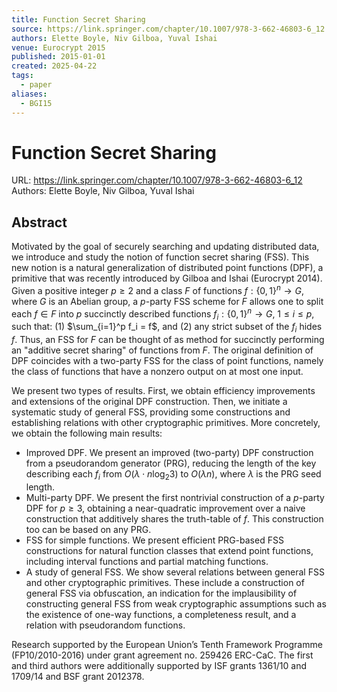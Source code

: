 ```yaml
---
title: Function Secret Sharing
source: https://link.springer.com/chapter/10.1007/978-3-662-46803-6_12
authors: Elette Boyle, Niv Gilboa, Yuval Ishai
venue: Eurocrypt 2015
published: 2015-01-01
created: 2025-04-22
tags:
  - paper
aliases:
  - BGI15
---
```

# Function Secret Sharing
URL: https://link.springer.com/chapter/10.1007/978-3-662-46803-6_12
Authors: Elette Boyle, Niv Gilboa, Yuval Ishai

## Abstract
Motivated by the goal of securely searching and updating distributed data, we introduce and study the notion of function secret sharing (FSS). This new notion is a natural generalization of distributed point functions (DPF), a primitive that was recently introduced by Gilboa and Ishai (Eurocrypt 2014). Given a positive integer $p \ge 2$ and a class $F$ of functions $f: \{0,1\}^n \to G$, where $G$ is an Abelian group, a $p$-party FSS scheme for $F$ allows one to split each $f \in F$ into $p$ succinctly described functions $f_i: \{0,1\}^n \to G$, $1 \le i \le p$, such that: (1) $\sum_{i=1}^p f_i = f$, and (2) any strict subset of the $f_i$ hides $f$. Thus, an FSS for $F$ can be thought of as method for succinctly performing an \"additive secret sharing\" of functions from $F$. The original definition of DPF coincides with a two-party FSS for the class of point functions, namely the class of functions that have a nonzero output on at most one input.

We present two types of results. First, we obtain efficiency improvements and extensions of the original DPF construction. Then, we initiate a systematic study of general FSS, providing some constructions and establishing relations with other cryptographic primitives. More concretely, we obtain the following main results:

* Improved DPF. We present an improved (two-party) DPF construction from a pseudorandom generator (PRG), reducing the length of the key describing each $f_i$ from $O(\lambda \cdot n \log_2 3)$ to $O(\lambda n)$, where $\lambda$ is the PRG seed length.
* Multi-party DPF. We present the first nontrivial construction of a $p$-party DPF for $p \ge 3$, obtaining a near-quadratic improvement over a naive construction that additively shares the truth-table of $f$. This construction too can be based on any PRG.
* FSS for simple functions. We present efficient PRG-based FSS constructions for natural function classes that extend point functions, including interval functions and partial matching functions.
* A study of general FSS. We show several relations between general FSS and other cryptographic primitives. These include a construction of general FSS via obfuscation, an indication for the implausibility of constructing general FSS from weak cryptographic assumptions such as the existence of one-way functions, a completeness result, and a relation with pseudorandom functions.

Research supported by the European Union’s Tenth Framework Programme (FP10/2010-2016) under grant agreement no. 259426 ERC-CaC. The first and third authors were additionally supported by ISF grants 1361/10 and 1709/14 and BSF grant 2012378.